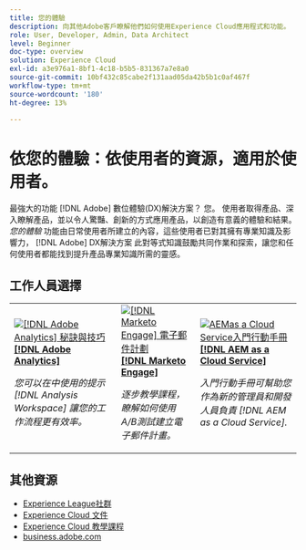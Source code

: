 ```yaml
---
title: 您的體驗
description: 向其他Adobe客戶瞭解他們如何使用Experience Cloud應用程式和功能。
role: User, Developer, Admin, Data Architect
level: Beginner
doc-type: overview
solution: Experience Cloud
exl-id: a3e976a1-8bf1-4c18-b5b5-831367a7e8a0
source-git-commit: 10bf432c85cabe2f131aad05da42b5b1c0af467f
workflow-type: tm+mt
source-wordcount: '180'
ht-degree: 13%

---
```


# 依您的體驗：依使用者的資源，適用於使用者。

最強大的功能 [!DNL Adobe] 數位體驗(DX)解決方案？ 您。 使用者取得產品、深入瞭解產品，並以令人驚豔、創新的方式應用產品，以創造有意義的體驗和結果。 _您的體驗_ 功能由日常使用者所建立的內容，這些使用者已對其擁有專業知識及影響力， [!DNL Adobe] DX解決方案 此對等式知識鼓勵共同作業和探索，讓您和任何使用者都能找到提升產品專業知識所需的靈感。

<div id="recs-overview-body-1"></div>
<div id="recs-overview-body-2"></div>
<div id="recs-overview-body-3"></div>
<div id="recs-overview-body-4"></div>
<div id="recs-overview-body-5"></div>
<div id="recs-overview-body-6"></div>

<div id="staff-picks-section">

## 工作人員選擇

<table>
<tr>
  <td>
    <a href="/help/analytics/analysis-workspace/tips-and-tricks/right-click-tips-and-tricks-for-more-efficient-workflows.md">
      <img alt="[!DNL Adobe Analytics] 秘訣與技巧" src="https://video.tv.adobe.com/v/3417736?format=jpeg" />
    </a>
    <div>
      <a href="/help/analytics/analysis-workspace/tips-and-tricks/right-click-tips-and-tricks-for-more-efficient-workflows.md">
    <strong>[!DNL Adobe Analytics]</strong>
    </a>
    </div>
    <p>
    <em>您可以在中使用的提示 [!DNL Analysis Workspace] 讓您的工作流程更有效率。</em>
    <p>
  </td>
  <td>
    <a href="/help/marketo/programs/email-programs.md">
      <img alt="[!DNL Marketo Engage] 電子郵件計劃" src="https://video.tv.adobe.com/v/3419440?format=jpeg" />
    </a>
    <div>
      <a href="/help/marketo/programs/email-programs.md">
    <strong>[!DNL Marketo Engage]</strong>
    </a>
    </div>
    <p>
    <em>逐步教學課程，瞭解如何使用A/B測試建立電子郵件計畫。</em>
    <p>
  </td>
  <td>
    <a href="/help/experience-manager/cloud-service/expert-resources/aem-champions/onboarding-playbook.md">
      <img alt="AEMas a Cloud Service入門行動手冊" src="https://video.tv.adobe.com/v/3419299?format=jpeg" />
    </a>
    <div>
      <a href="/help/experience-manager/cloud-service/expert-resources/aem-champions/onboarding-playbook.md">
    <strong>[!DNL AEM as a Cloud Service]</strong>
    </a>
    </div>
    <p>
    <em>入門行動手冊可幫助您作為新的管理員和開發人員負責 [!DNL AEM as a Cloud Service].</em>
    <p>
  </td>
</tr>
</table>
</div>

## 其他資源

* [Experience League社群](https://experienceleaguecommunities.adobe.com/)
* [Experience Cloud 文件](https://experienceleague.adobe.com/docs/)
* [Experience Cloud 教學課程](https://experienceleague.adobe.com/docs/home-tutorials.html)
* [business.adobe.com](https://business.adobe.com)
